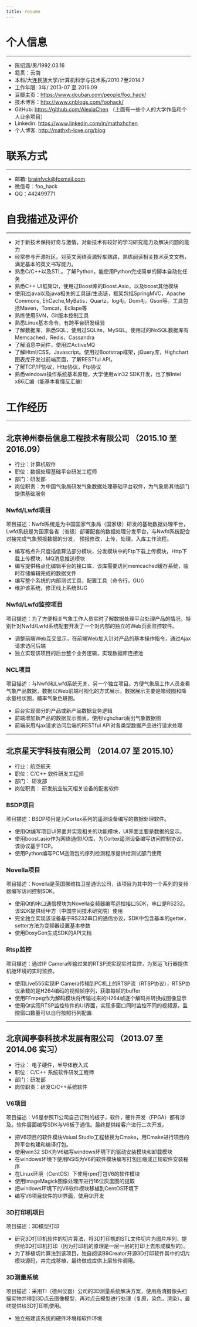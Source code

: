 ```yaml
---
title: resume
---
```


# 个人信息
***
 - 陈绍涵/男/1992.03.16
 - 籍贯：云南
 - 本科/大连民族大学/计算机科学与技术系/2010.7至2014.7
 - 工作年限: 3年/ 2013-07 至 2016.09
 - 豆瓣主页：https://www.douban.com/people/foo_hack/
 - 技术博客：http://www.cnblogs.com/foohack/
 - GitHub: https://github.com/AlexiaChen （上面有一些个人的大学作品和个人业余项目）
 - Linkedin: https://www.linkedin.com/in/mathxhchen
 - 个人博客: http://mathxh-love.org/blog

# 联系方式
***
 - 邮箱: <a href="mailto:brainfvck@foxmail.com?subject=Hello&body=Ask Me Some Questions">brainfvck@foxmail.com</a>
 - 微信号：foo_hack
 - QQ：442499771

# 自我描述及评价
***
- 对于新技术保持好奇与激情，对新技术有较好的学习研究能力及解决问题的能力
- 经常参与开源社区。对英文网络资源轻车熟路，熟练阅读相关技术英文文档，满足基本的英文书写能力。
- 熟悉C/C++以及STL。了解Python，能使用Python完成简单的脚本自动化任务
- 熟悉C++ UI框架Qt，使用过Boost库的Boost.Asio，以及boost其他模块
- 使用过java以及java相关的工具链/生态链，框架包括SpringMVC，Apache Commons, EhCache,MyBatis，Quartz，log4j，Dom4j，Gson等。工具包括Maven，Tomcat，Eclispe等
- 熟练使用SVN，Git版本控制工具
- 熟悉Linux基本命令，有跨平台研发经验
- 了解数据库，熟悉SQL，使用过SQLite，MySQL。使用过的NoSQL数据库有Memcached，Redis，Cassandra
- 了解消息中间件，使用过ActiveMQ
- 了解Html/CSS，Javascript。使用过Bootstrap框架，jQuery库，Highchart图表库开发过前端页面，了解RESTful API。
- 了解TCP/IP协议，Http协议，Ftp协议
- 熟悉windows操作系统基本原理，大学使用win32 SDK开发，也了解Intel x86汇编（能基本看懂反汇编）

# 工作经历
***
## 北京神州泰岳信息工程技术有限公司 （2015.10 至 2016.09）

- 行业：计算机软件
- 职位：数据处理基础平台研发工程师
- 部门：研发部
- 岗位职责：为中国气象局研发气象数据处理基础平台软件，为气象局其他部门提供基础服务

### Nwfd/Lwfd项目
项目描述：Nwfd系统是为中国国家气象局（国家级）研发的基础数据处理平台，Lwfd系统是为国家各省（省级）部署配套的数据处理分发平台，与Nwfd系统配合对接完成气象预报数据的分发，
预报修改，上传，处理，入库工作流程。

- 编写格点升尺度插值算法部分模块，分发模块中的Ftp下载上传模块，Http下载上传模块，MQ消息推送模块
- 编写提供格点化编辑平台的接口库，该库需要访问memcached缓存系统，临时存储编辑完成的数据文件
- 编写整个系统的内部测试工具，配置工具（命令行，GUI）
- 维护该系统，修正线上系统BUG

### Nwfd/Lwfd监控项目
项目描述：为了方便相关气象工作人员实时了解数据处理平台处理产品的情况，特别针对Nwfd/Lwfd系统配套开发了一个对内部的独立的Web页面监控软件。

- 调整前端Web互交显示，在前端Web加入针对产品的基本操作指令，通过Ajax请求访问后端
- 独立实现该项目的后台整个业务逻辑，实现数据库连接池

### NCL项目
项目描述：与Nwfd和Lwfd系统无关，另一个独立项目。方便气象局工作人员查看气象产品数据，数据以Web前端可视化的方式展示，数据展示主要是箱线图和降水量柱状图，概率气象色斑图。

- 后台实现部分的产品或新产品数据业务逻辑
- 前端增加新产品的数据显示图表，使用highchart画出气象数据图
- 前端采用Ajax请求访问后端的RESTful API对各类型数据产品进行请求处理

***

## 北京星天宇科技有限公司 （2014.07 至 2015.10）

- 行业：航空航天
- 职位：C/C++ 软件研发工程师
- 部门： 研发部
- 岗位职责： 研发航空航天相关设备的配套软件

### BSDP项目
项目描述：BSDP项目是为Cortex系列的遥测设备编写的数据处理软件。

- 使用Qt编写项目UI界面并实现相关的功能模块，UI界面主要是数据的显示。
- 使用boost.asio作为网络通信I/O库，为Cortex遥测设备编写访问控制协议，该协议基于TCP。
- 使用Python编写PCM遥测包的序列检测程序提供给测试部门使用

### Novella项目
项目描述：Novella是英国挪维拉卫星通讯公司，该项目为其中的一个系列的变频器编写访问控制SDK。

- 使用Qt的串口通信模块为Novella变频器编写远控接口SDK，串口是RS232。该SDK提供给甲方（中国空间技术研究院）使用
- 完全独立实现该设备基于RS232串口的通信协议，SDK中包含基本的getter，setter方法为变频器设置基本参数
- 使用DoxyGen生成SDK的API文档

### Rtsp监控
项目描述：通过IP Camera传输过来的RTSP流实现实时监控，为货运飞行器提供机舱环境的实时监控。

- 使用Live555实现IP Camera传输到PC机上的RTSP流（RTSP协议），RTSP协议承载的是H264编码的视频帧序列，获取每帧的buffer
- 使用FFmpeg作为解码模块将传输过来的H264帧逐个解码并转换成图像显示
- 使用Qt实现RTSP监控软件的UI界面，实现多窗口同时监控不同的视频源，监控窗口数量可以自行按照行列配置

***

## 北京闻亭泰科技术发展有限公司 （2013.07 至 2014.06 实习）

- 行业： 电子硬件，半导体嵌入式
- 职位：C/C++ 系统软件研发工程师
- 部门：研发部
- 岗位职责：研发C/C++系统软件

### V6项目
项目描述：V6是参照TI公司自己订制的板子，软件，硬件开发（FPGA）都有涉及。软件层面编写SDK与V6板子通信。最终提供给客户进行二次开发。

- 把V6项目的软件模块Vsiual Studio工程替换为Cmake，用Cmake进行项目的 跨平台构建和编译打包。
- 使用win32 SDK为V6编写windows环境下的驱动安装模块和卸载模块
- 在windows环境下使用NSIS为V6的软件模块编写打包压缩成正规软件安装程序
- 在Linux环境（CentOS）下使用rpm打包V6的软件模块
- 使用ImageMagick图像处理库进行16位灰度图的提取
- 把windows环境下的V6软件模块移植到CentOS环境下
- 编写V6项目软件的UI界面，使用Qt开发

### 3D打印机项目
项目描述：3D模型打印

- 研究3D打印机软件的切片算法，将3D打印机的STL文件切片为图片序列，提供给3D打印机打印（因为打印机的原理是一层一层的打印上去形成模型的）。
- 为了移植切片算法到该项目，独自阅读B9Creator开源3D打印软件其中的切片模块源码，并完成移植，最终做成库供上层软件调用。

### 3D测量系统
项目描述：采用TI（德州仪器）公司的3D测量系统解决方案，使用高清摄像头扫描实物并得到3D点云图像模型，再对点云模型进行处理（复原，染色，渲染）。最终提供给3D打印机使用。

 - 独立搭建该系统的硬件环境和软件环境








